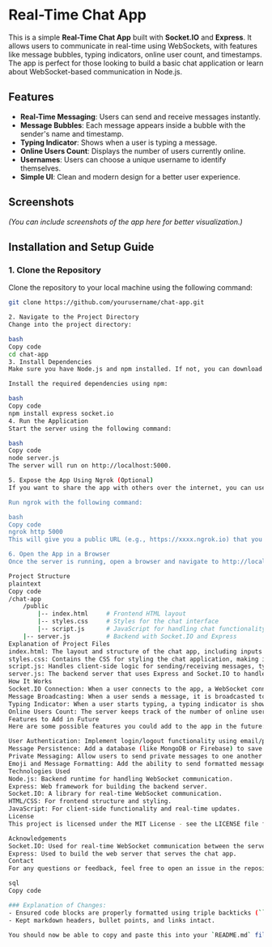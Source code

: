 # Real-Time Chat App

This is a simple **Real-Time Chat App** built with **Socket.IO** and **Express**. It allows users to communicate in real-time using WebSockets, with features like message bubbles, typing indicators, online user count, and timestamps. The app is perfect for those looking to build a basic chat application or learn about WebSocket-based communication in Node.js.

## Features

- **Real-Time Messaging**: Users can send and receive messages instantly.
- **Message Bubbles**: Each message appears inside a bubble with the sender's name and timestamp.
- **Typing Indicator**: Shows when a user is typing a message.
- **Online Users Count**: Displays the number of users currently online.
- **Usernames**: Users can choose a unique username to identify themselves.
- **Simple UI**: Clean and modern design for a better user experience.

## Screenshots

_(You can include screenshots of the app here for better visualization.)_

## Installation and Setup Guide

### 1. Clone the Repository

Clone the repository to your local machine using the following command:

```bash
git clone https://github.com/yourusername/chat-app.git

2. Navigate to the Project Directory
Change into the project directory:

bash
Copy code
cd chat-app
3. Install Dependencies
Make sure you have Node.js and npm installed. If not, you can download and install them from here.

Install the required dependencies using npm:

bash
Copy code
npm install express socket.io
4. Run the Application
Start the server using the following command:

bash
Copy code
node server.js
The server will run on http://localhost:5000.

5. Expose the App Using Ngrok (Optional)
If you want to share the app with others over the internet, you can use ngrok to expose your local server. Install ngrok if you haven't already from here.

Run ngrok with the following command:

bash
Copy code
ngrok http 5000
This will give you a public URL (e.g., https://xxxx.ngrok.io) that you can share with others.

6. Open the App in a Browser
Once the server is running, open a browser and navigate to http://localhost:5000 or the ngrok URL if you're using ngrok. You can open the app in multiple browsers or devices to test the real-time chat functionality.

Project Structure
plaintext
Copy code
/chat-app
    /public
        |-- index.html     # Frontend HTML layout
        |-- styles.css     # Styles for the chat interface
        |-- script.js      # JavaScript for handling chat functionality
    |-- server.js          # Backend with Socket.IO and Express
Explanation of Project Files
index.html: The layout and structure of the chat app, including inputs for messages and usernames.
styles.css: Contains the CSS for styling the chat application, making it visually appealing.
script.js: Handles client-side logic for sending/receiving messages, typing indicators, and UI updates.
server.js: The backend server that uses Express and Socket.IO to handle WebSocket connections and manage real-time communication.
How It Works
Socket.IO Connection: When a user connects to the app, a WebSocket connection is established with the server using Socket.IO.
Message Broadcasting: When a user sends a message, it is broadcasted to all connected clients in real time.
Typing Indicator: When a user starts typing, a typing indicator is shown to others using the WebSocket connection.
Online Users Count: The server keeps track of the number of online users and updates the count in real-time.
Features to Add in Future
Here are some possible features you could add to the app in the future:

User Authentication: Implement login/logout functionality using email/password or social logins.
Message Persistence: Add a database (like MongoDB or Firebase) to save messages permanently.
Private Messaging: Allow users to send private messages to one another.
Emoji and Message Formatting: Add the ability to send formatted messages (bold, italic) or include emojis.
Technologies Used
Node.js: Backend runtime for handling WebSocket communication.
Express: Web framework for building the backend server.
Socket.IO: A library for real-time WebSocket communication.
HTML/CSS: For frontend structure and styling.
JavaScript: For client-side functionality and real-time updates.
License
This project is licensed under the MIT License - see the LICENSE file for details.

Acknowledgements
Socket.IO: Used for real-time WebSocket communication between the server and clients.
Express: Used to build the web server that serves the chat app.
Contact
For any questions or feedback, feel free to open an issue in the repository or contact me at [your email].

sql
Copy code

### Explanation of Changes:
- Ensured code blocks are properly formatted using triple backticks (```).
- Kept markdown headers, bullet points, and links intact.

You should now be able to copy and paste this into your `README.md` file, and it should render correctly in GitHub’s markdown preview. Let me know if you face any other issues!





